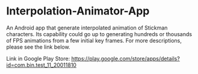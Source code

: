 # Interpolation-Animator-App
An Android app that generate interpolated animation of Stickman characters. Its capability could go up to generating hundreds or thousands of FPS animations from a few initial key frames. For more descriptions, please see the link below.

Link in Google Play Store:
https://play.google.com/store/apps/details?id=com.bin.test_11_20011810
